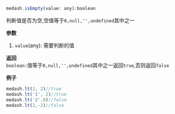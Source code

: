 ```js
medash.isEmpty(value: any):boolean
```
判断值是否为空,空值等于`0,null,'',undefined`其中之一

**参数**  
1. `value`(any): 需要判断的值

**返回**  
`boolean:`值等于`0,null,'',undefined`其中之一返回`true`,否则返回`false`

**例子**
```js
medash.lt(1, 2)//true
medash.lt('1', 2)//true
medash.lt('2',0)//false
medash.lt(2,-2)//false
```